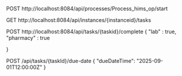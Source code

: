 POST http://localhost:8084/api/processes/Process_hims_op/start

GET http://localhost:8084/api/instances/{instanceid}/tasks

POST http://localhost:8084/api/tasks/{taskid}/complete
{
  "lab" : true,
  "pharmacy" : true
  
}


POST /api/tasks/{taskId}/due-date
{
  "dueDateTime": "2025-09-01T12:00:00Z"
}

